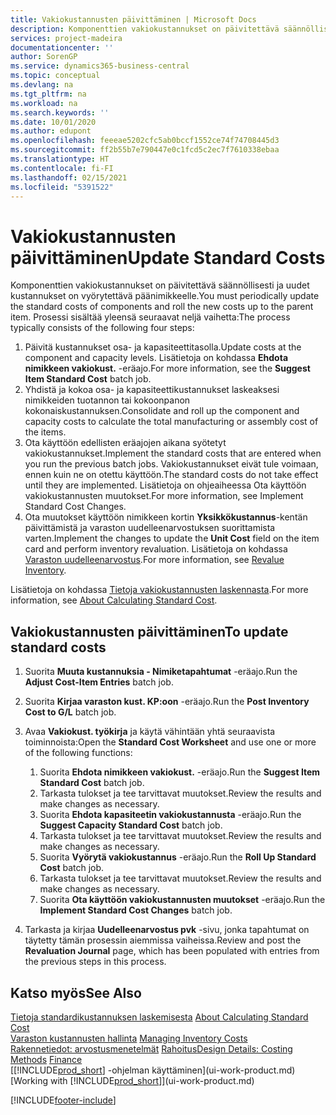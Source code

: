 ```yaml
---
title: Vakiokustannusten päivittäminen | Microsoft Docs
description: Komponenttien vakiokustannukset on päivitettävä säännöllisesti ja uudet kustannukset on vyörytettävä päänimikkeelle.
services: project-madeira
documentationcenter: ''
author: SorenGP
ms.service: dynamics365-business-central
ms.topic: conceptual
ms.devlang: na
ms.tgt_pltfrm: na
ms.workload: na
ms.search.keywords: ''
ms.date: 10/01/2020
ms.author: edupont
ms.openlocfilehash: feeeae5202cfc5ab0bccf1552ce74f74708445d3
ms.sourcegitcommit: ff2b55b7e790447e0c1fcd5c2ec7f7610338ebaa
ms.translationtype: HT
ms.contentlocale: fi-FI
ms.lasthandoff: 02/15/2021
ms.locfileid: "5391522"
---
```

# <a name="update-standard-costs"></a><span data-ttu-id="1469d-103">Vakiokustannusten päivittäminen</span><span class="sxs-lookup"><span data-stu-id="1469d-103">Update Standard Costs</span></span>
<span data-ttu-id="1469d-104">Komponenttien vakiokustannukset on päivitettävä säännöllisesti ja uudet kustannukset on vyörytettävä päänimikkeelle.</span><span class="sxs-lookup"><span data-stu-id="1469d-104">You must periodically update the standard costs of components and roll the new costs up to the parent item.</span></span> <span data-ttu-id="1469d-105">Prosessi sisältää yleensä seuraavat neljä vaihetta:</span><span class="sxs-lookup"><span data-stu-id="1469d-105">The process typically consists of the following four steps:</span></span>  

1.  <span data-ttu-id="1469d-106">Päivitä kustannukset osa- ja kapasiteettitasolla.</span><span class="sxs-lookup"><span data-stu-id="1469d-106">Update costs at the component and capacity levels.</span></span> <span data-ttu-id="1469d-107">Lisätietoja on kohdassa **Ehdota nimikkeen vakiokust.** -eräajo.</span><span class="sxs-lookup"><span data-stu-id="1469d-107">For more information, see the **Suggest Item Standard Cost** batch job.</span></span>  
2.  <span data-ttu-id="1469d-108">Yhdistä ja kokoa osa- ja kapasiteettikustannukset laskeaksesi nimikkeiden tuotannon tai kokoonpanon kokonaiskustannuksen.</span><span class="sxs-lookup"><span data-stu-id="1469d-108">Consolidate and roll up the component and capacity costs to calculate the total manufacturing or assembly cost of the items.</span></span>  
3.  <span data-ttu-id="1469d-109">Ota käyttöön edellisten eräajojen aikana syötetyt vakiokustannukset.</span><span class="sxs-lookup"><span data-stu-id="1469d-109">Implement the standard costs that are entered when you run the previous batch jobs.</span></span> <span data-ttu-id="1469d-110">Vakiokustannukset eivät tule voimaan, ennen kuin ne on otettu käyttöön.</span><span class="sxs-lookup"><span data-stu-id="1469d-110">The standard costs do not take effect until they are implemented.</span></span> <span data-ttu-id="1469d-111">Lisätietoja on ohjeaiheessa Ota käyttöön vakiokustannusten muutokset.</span><span class="sxs-lookup"><span data-stu-id="1469d-111">For more information, see Implement Standard Cost Changes.</span></span>  
4.  <span data-ttu-id="1469d-112">Ota muutokset käyttöön nimikkeen kortin **Yksikkökustannus**-kentän päivittämistä ja varaston uudelleenarvostuksen suorittamista varten.</span><span class="sxs-lookup"><span data-stu-id="1469d-112">Implement the changes to update the **Unit Cost** field on the item card and perform inventory revaluation.</span></span> <span data-ttu-id="1469d-113">Lisätietoja on kohdassa [Varaston uudelleenarvostus](inventory-how-revalue-inventory.md).</span><span class="sxs-lookup"><span data-stu-id="1469d-113">For more information, see [Revalue Inventory](inventory-how-revalue-inventory.md).</span></span>  

<span data-ttu-id="1469d-114">Lisätietoja on kohdassa [Tietoja vakiokustannusten laskennasta](finance-about-calculating-standard-cost.md).</span><span class="sxs-lookup"><span data-stu-id="1469d-114">For more information, see [About Calculating Standard Cost](finance-about-calculating-standard-cost.md).</span></span>  
## <a name="to-update-standard-costs"></a><span data-ttu-id="1469d-115">Vakiokustannusten päivittäminen</span><span class="sxs-lookup"><span data-stu-id="1469d-115">To update standard costs</span></span>  
1.  <span data-ttu-id="1469d-116">Suorita **Muuta kustannuksia - Nimiketapahtumat** -eräajo.</span><span class="sxs-lookup"><span data-stu-id="1469d-116">Run the **Adjust Cost-Item Entries** batch job.</span></span>  
2.  <span data-ttu-id="1469d-117">Suorita **Kirjaa varaston kust. KP:oon** -eräajo.</span><span class="sxs-lookup"><span data-stu-id="1469d-117">Run the **Post Inventory Cost to G/L** batch job.</span></span>  
3.  <span data-ttu-id="1469d-118">Avaa **Vakiokust. työkirja** ja käytä vähintään yhtä seuraavista toiminnoista:</span><span class="sxs-lookup"><span data-stu-id="1469d-118">Open the **Standard Cost Worksheet** and use one or more of the following functions:</span></span>  

    1.  <span data-ttu-id="1469d-119">Suorita **Ehdota nimikkeen vakiokust.** -eräajo.</span><span class="sxs-lookup"><span data-stu-id="1469d-119">Run the **Suggest Item Standard Cost** batch job.</span></span>  
    2.  <span data-ttu-id="1469d-120">Tarkasta tulokset ja tee tarvittavat muutokset.</span><span class="sxs-lookup"><span data-stu-id="1469d-120">Review the results and make changes as necessary.</span></span>  
    3.  <span data-ttu-id="1469d-121">Suorita **Ehdota kapasiteetin vakiokustannusta** -eräajo.</span><span class="sxs-lookup"><span data-stu-id="1469d-121">Run the **Suggest Capacity Standard Cost** batch job.</span></span>  
    4.  <span data-ttu-id="1469d-122">Tarkasta tulokset ja tee tarvittavat muutokset.</span><span class="sxs-lookup"><span data-stu-id="1469d-122">Review the results and make changes as necessary.</span></span>
    5. <span data-ttu-id="1469d-123">Suorita **Vyörytä vakiokustannus** -eräajo.</span><span class="sxs-lookup"><span data-stu-id="1469d-123">Run the **Roll Up Standard Cost** batch job.</span></span>
    6.  <span data-ttu-id="1469d-124">Tarkasta tulokset ja tee tarvittavat muutokset.</span><span class="sxs-lookup"><span data-stu-id="1469d-124">Review the results and make changes as necessary.</span></span>
    7.  <span data-ttu-id="1469d-125">Suorita **Ota käyttöön vakiokustannusten muutokset** -eräajo.</span><span class="sxs-lookup"><span data-stu-id="1469d-125">Run the **Implement Standard Cost Changes** batch job.</span></span>  
4.  <span data-ttu-id="1469d-126">Tarkasta ja kirjaa **Uudelleenarvostus pvk** -sivu, jonka tapahtumat on täytetty tämän prosessin aiemmissa vaiheissa.</span><span class="sxs-lookup"><span data-stu-id="1469d-126">Review and post the **Revaluation Journal** page, which has been populated with entries from the previous steps in this process.</span></span>  

## <a name="see-also"></a><span data-ttu-id="1469d-127">Katso myös</span><span class="sxs-lookup"><span data-stu-id="1469d-127">See Also</span></span>  
 <span data-ttu-id="1469d-128">[Tietoja standardikustannuksen laskemisesta](finance-about-calculating-standard-cost.md) </span><span class="sxs-lookup"><span data-stu-id="1469d-128">[About Calculating Standard Cost](finance-about-calculating-standard-cost.md) </span></span>  
 <span data-ttu-id="1469d-129">[Varaston kustannusten hallinta](finance-manage-inventory-costs.md) </span><span class="sxs-lookup"><span data-stu-id="1469d-129">[Managing Inventory Costs](finance-manage-inventory-costs.md) </span></span>  
 <span data-ttu-id="1469d-130">[Rakennetiedot: arvostusmenetelmät](design-details-costing-methods.md) [Rahoitus](finance.md)</span><span class="sxs-lookup"><span data-stu-id="1469d-130">[Design Details: Costing Methods](design-details-costing-methods.md) [Finance](finance.md)</span></span>  
 <span data-ttu-id="1469d-131">[[!INCLUDE[prod_short](includes/prod_short.md)] -ohjelman käyttäminen](ui-work-product.md)</span><span class="sxs-lookup"><span data-stu-id="1469d-131">[Working with [!INCLUDE[prod_short](includes/prod_short.md)]](ui-work-product.md)</span></span>  


[!INCLUDE[footer-include](includes/footer-banner.md)]